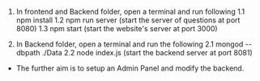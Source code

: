 1. In frontend and Backend folder, open a terminal and run following
	1.1 npm install
	1.2 npm run server (start the server of questions at port 8080)
	1.3 npm start (start the website's server at port 3000)
	

2. In Backend folder, open a terminal and run the following
	2.1 mongod --dbpath ./Data
	2.2 node index.js (start the backend server at port 8081)

- The further aim is to setup an Admin Panel and modify the backend.
